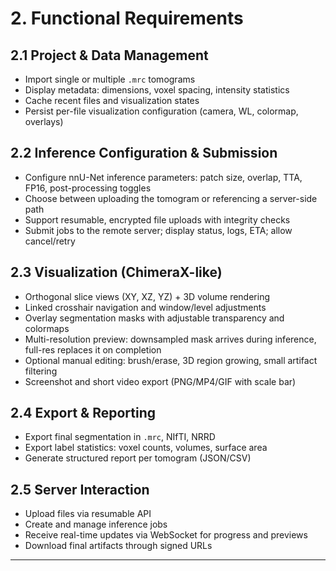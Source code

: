 # 2. Functional Requirements

## 2.1 Project & Data Management
- Import single or multiple `.mrc` tomograms  
- Display metadata: dimensions, voxel spacing, intensity statistics  
- Cache recent files and visualization states  
- Persist per-file visualization configuration (camera, WL, colormap, overlays)

## 2.2 Inference Configuration & Submission
- Configure nnU-Net inference parameters: patch size, overlap, TTA, FP16, post-processing toggles  
- Choose between uploading the tomogram or referencing a server-side path  
- Support resumable, encrypted file uploads with integrity checks  
- Submit jobs to the remote server; display status, logs, ETA; allow cancel/retry

## 2.3 Visualization (ChimeraX-like)
- Orthogonal slice views (XY, XZ, YZ) + 3D volume rendering  
- Linked crosshair navigation and window/level adjustments  
- Overlay segmentation masks with adjustable transparency and colormaps  
- Multi-resolution preview: downsampled mask arrives during inference, full-res replaces it on completion  
- Optional manual editing: brush/erase, 3D region growing, small artifact filtering  
- Screenshot and short video export (PNG/MP4/GIF with scale bar)

## 2.4 Export & Reporting
- Export final segmentation in `.mrc`, NIfTI, NRRD  
- Export label statistics: voxel counts, volumes, surface area  
- Generate structured report per tomogram (JSON/CSV)

## 2.5 Server Interaction
- Upload files via resumable API  
- Create and manage inference jobs  
- Receive real-time updates via WebSocket for progress and previews  
- Download final artifacts through signed URLs

---
